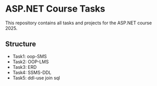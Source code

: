 # ASP.NET Course Tasks
This repository contains all tasks and projects for the ASP.NET course 2025.

## Structure
- Task1: oop-SMS
- Task2: OOP-LMS
- Task3: ERD
- Task4: SSMS-DDL
- Task5: ddl-use join sql
